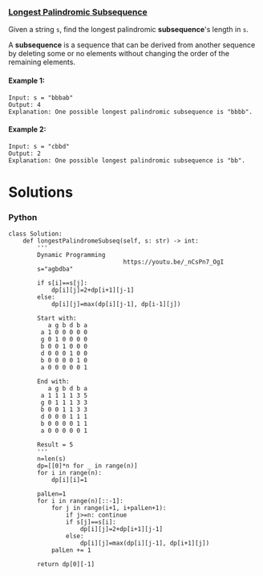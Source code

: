 ### [Longest Palindromic Subsequence](https://leetcode.com/problems/longest-palindromic-subsequence/) <br>

Given a string `s`, find the longest palindromic **subsequence**'s length in `s`.

A **subsequence** is a sequence that can be derived from another sequence by deleting some or no elements without changing the order of the remaining elements.



#### Example 1:

```
Input: s = "bbbab"
Output: 4
Explanation: One possible longest palindromic subsequence is "bbbb".

```

#### Example 2:

```
Input: s = "cbbd"
Output: 2
Explanation: One possible longest palindromic subsequence is "bb".

```

# Solutions

### Python
```
class Solution:
    def longestPalindromeSubseq(self, s: str) -> int:
        '''
        Dynamic Programming 
                                https://youtu.be/_nCsPn7_OgI
        s="agbdba"
        
        if s[i]==s[j]:
            dp[i][j]=2+dp[i+1][j-1]
        else:
            dp[i][j]=max(dp[i][j-1], dp[i-1][j])
        
        Start with:
           a g b d b a
         a 1 0 0 0 0 0
         g 0 1 0 0 0 0 
         b 0 0 1 0 0 0 
         d 0 0 0 1 0 0 
         b 0 0 0 0 1 0 
         a 0 0 0 0 0 1 
        
        End with:
           a g b d b a
         a 1 1 1 1 3 5
         g 0 1 1 1 3 3 
         b 0 0 1 1 3 3 
         d 0 0 0 1 1 1 
         b 0 0 0 0 1 1 
         a 0 0 0 0 0 1 
        
        Result = 5
        '''
        n=len(s)
        dp=[[0]*n for _ in range(n)]
        for i in range(n):
            dp[i][i]=1
                
        palLen=1
        for i in range(n)[::-1]:
            for j in range(i+1, i+palLen+1):
                if j>=n: continue
                if s[j]==s[i]:
                    dp[i][j]=2+dp[i+1][j-1]
                else:
                    dp[i][j]=max(dp[i][j-1], dp[i+1][j])
            palLen += 1        
        
        return dp[0][-1]

```
